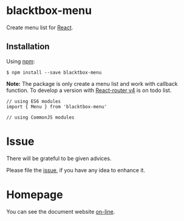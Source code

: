 # blacktbox-menu

Create menu list for [React](https://facebook.github.io/react).

## Installation

Using [npm](https://www.npmjs.com/):

    $ npm install --save blacktbox-menu

**Note:** The package is only create a menu list and work with callback function. To develop a version with [React-router v4](https://github.com/ReactTraining/react-router) is on todo list.


    // using ES6 modules
    import { Menu } from 'blacktbox-menu'

    // using CommonJS modules


# Issue

There will be grateful to be given advices. 

Please file the [issue](https://github.com/BlackToolBoxLaboratory/blacktbox-menu/issues), if you have any idea to enhance it.  

# Homepage

You can see the document website [on-line](https://blacktoolboxlaboratory.github.io/).                                 